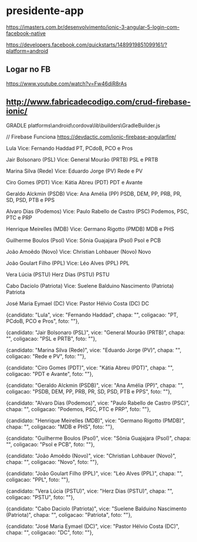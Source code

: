 # presidente-app

https://imasters.com.br/desenvolvimento/ionic-3-angular-5-login-com-facebook-native

https://developers.facebook.com/quickstarts/1489919851099161/?platform=android



## Logar no FB
https://www.youtube.com/watch?v=Fw46diR8rAs



## http://www.fabricadecodigo.com/crud-firebase-ionic/


GRADLE
platforms\android\cordova\lib\builders\GradleBuilder.js



// Firebase Funciona
https://devdactic.com/ionic-firebase-angularfire/



Lula
Vice: Fernando Haddad
PT, PCdoB, PCO e Pros

Jair Bolsonaro (PSL)
Vice: General Mourão (PRTB)
PSL e PRTB

Marina Silva (Rede)
Vice: Eduardo Jorge (PV)
Rede e PV

Ciro Gomes (PDT)
Vice: Kátia Abreu (PDT)
PDT e Avante

Geraldo Alckmin (PSDB)
Vice: Ana Amélia (PP)
PSDB, DEM, PP, PRB, PR, SD, PSD, PTB e PPS

Alvaro Dias (Podemos)
Vice: Paulo Rabello de Castro (PSC)
Podemos, PSC, PTC e PRP

Henrique Meirelles (MDB)
Vice: Germano Rigotto (PMDB)
MDB e PHS

Guilherme Boulos (Psol)
Vice: Sônia Guajajara (Psol)
Psol e PCB

João Amoêdo (Novo)
Vice: Christian Lohbauer (Novo)
Novo

João Goulart Filho (PPL)
Vice: Léo Alves (PPL)
PPL

Vera Lúcia (PSTU)
Herz Dias (PSTU)
PSTU

Cabo Daciolo (Patriota)
Vice: Suelene Balduino Nascimento (Patriota)
Patriota

José Maria Eymael (DC)
Vice: Pastor Hélvio Costa (DC)
DC




{candidato: "Lula", vice: "Fernando Haddad", chapa: "", coligacao: "PT, PCdoB, PCO e Pros", foto: ""},

{candidato: "Jair Bolsonaro (PSL)", vice: "General Mourão (PRTB)", chapa: "", coligacao: "PSL e PRTB", foto: ""},

{candidato: "Marina Silva (Rede)", vice: "Eduardo Jorge (PV)", chapa: "", coligacao: "Rede e PV", foto: ""},

{candidato: "Ciro Gomes (PDT)", vice: "Kátia Abreu (PDT)", chapa: "", coligacao: "PDT e Avante", foto: ""},

{candidato: "Geraldo Alckmin (PSDB)", vice: "Ana Amélia (PP)", chapa: "", coligacao: "PSDB, DEM, PP, PRB, PR, SD, PSD, PTB e PPS", foto: ""},

{candidato: "Alvaro Dias (Podemos)", vice: "Paulo Rabello de Castro (PSC)", chapa: "", coligacao: "Podemos, PSC, PTC e PRP", foto: ""},

{candidato: "Henrique Meirelles (MDB)", vice: "Germano Rigotto (PMDB)", chapa: "", coligacao: "MDB e PHS", foto: ""},

{candidato: "Guilherme Boulos (Psol)", vice: "Sônia Guajajara (Psol)", chapa: "", coligacao: "Psol e PCB", foto: ""},

{candidato: "João Amoêdo (Novo)", vice: "Christian Lohbauer (Novo)", chapa: "", coligacao: "Novo", foto: ""},

{candidato: "João Goulart Filho (PPL)", vice: "Léo Alves (PPL)", chapa: "", coligacao: "PPL", foto: ""},

{candidato: "Vera Lúcia (PSTU)", vice: "Herz Dias (PSTU)", chapa: "", coligacao: "PSTU", foto: ""},

{candidato: "Cabo Daciolo (Patriota)", vice: "Suelene Balduino Nascimento (Patriota)", chapa: "", coligacao: "Patriota", foto: ""},

{candidato: "José Maria Eymael (DC)", vice: "Pastor Hélvio Costa (DC)", chapa: "", coligacao: "DC", foto: ""},